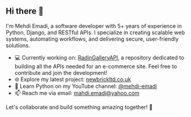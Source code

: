 ## Hi there 👋

I'm Mehdi Emadi, a software developer with 5+ years of experience in Python, Django, and RESTful APIs. I specialize in creating scalable web systems, automating workflows, and delivering secure, user-friendly solutions. 

- 💻 Currently working on: [RadinGalleryAPI](https://github.com/mhdemd/RadinGalleryAPI.git), a repository dedicated to building all the APIs needed for an e-commerce site. Feel free to contribute and join the development!
- 🌐 Explore my latest project: [newbrickltd.co.uk](https://newbrickltd.co.uk)  
- 🎥 Learn Python on my YouTube channel: [@mehdi-emadi]([https://youtube.com/@mehdi-emadi](https://www.youtube.com/@mehdi-emadi))  
- 📫 Reach me via email: mahdi.emadi@yahoo.com  

Let's collaborate and build something amazing together! 🚀
